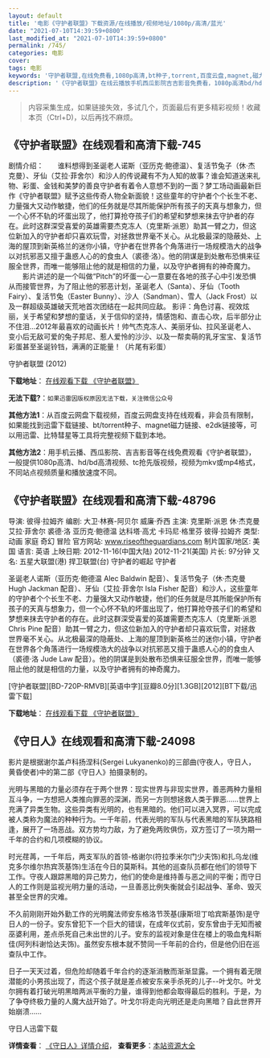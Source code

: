```yaml
---
layout: default
title: '电影《守护者联盟》下载资源/在线播放/视频地址/1080p/高清/蓝光'
date: "2021-07-10T14:39:59+0800"
last_modified_at: "2021-07-10T14:39:59+0800"
permalink: /745/
categories: 电影
cover:
tags: 电影
keywords: '守护者联盟,在线免费看,1080p高清,bt种子,torrent,百度云盘,magnet,磁力链,迅雷下载资源'
description: '《守护者联盟》在线云播放手机西瓜影院吉吉影音免费看，1080p高清bd/hd未删减完整版和tc抢先枪版，mkv/mp4格式，附带bt/torrent种子、magnet/磁力链、百度云盘、网盘资源迅雷下载链接'
---
```


>内容采集生成，如果链接失效，多试几个，页面最后有更多精彩视频！收藏本页（Ctrl+D)，以后再找不麻烦。


## 《守护者联盟》在线观看和高清下载-745

剧情介绍：　　谁料想得到圣诞老人诺斯（亚历克·鲍德温）、复活节兔子（休·杰克曼）、牙仙（艾拉·菲舍尔）和沙人的传说藏有不为人知的故事？谁会知道送来礼物、彩蛋、金钱和美梦的善良守护者有着令人意想不到的一面？梦工场动画最新巨作《守护者联盟》赋予这些传奇人物全新面貌！这些童年的守护者个个长生不老、力量强大又动作敏捷，他们的任务就是尽其所能保护所有孩子的天真与想象力，但一个心怀不轨的坏蛋出现了，他打算抢夺孩子们的希望和梦想来抹去守护者的存在。此时这群深受喜爱的英雄需要杰克冻人（克里斯·派恩）助其一臂之力，但这位新加入的守护者却只喜欢玩雪，对拯救世界毫不关心。从北极最深的隐蔽处、上海的屋顶到新英格兰的迷你小镇，守护者在世界各个角落进行一场规模浩大的战争以对抗邪恶又擅于蛊惑人心的的食虫人（裘德·洛）。他的阴谋是到处散布恐惧来征服全世界，而唯一能够阻止他的就是相信的力量，以及守护者拥有的神奇魔力。 　　影片讲述的是一个叫做“Pitch”的坏蛋一心一意要在各地的孩子心中引发恐惧从而接管世界，为了阻止他的邪恶计划，圣诞老人（Santa）、牙仙（Tooth Fairy）、复活节兔（Easter Bunny）、沙人（Sandman）、雪人（Jack Frost）以及一群超级英雄破天荒地首次团结在一起共同应敌。 影评：角色讨喜、视效炫丽，关于希望和梦想的童话，关于信仰的坚持，情感饱和、直击心坎，后半部分止不住泪…2012年最喜欢的动画长片！帅气杰克冻人、美丽牙仙、拉风圣诞老人、变小后无敌可爱的兔子邦尼、惹人爱怜的沙沙、以及一帮卖萌的乳牙宝宝、复活节彩蛋甚至圣诞铃铛，满满的正能量！（片尾有彩蛋）


守护者联盟 (2012)

**下载地址**： [在线观看下载 《守护者联盟》](https://www.btbtdy.me/btdy/dy7529.html) 


**无法下载?**：`如果迅雷因版权原因无法下载，关注微信公众号 `

**其他方法1**：从百度云网盘下载视频，百度云网盘支持在线观看，非会员有限制，如果能找到迅雷下载链接、bt/torrent种子、magnet磁力链接、e2dk链接等，可以用迅雷、比特彗星等工具将完整视频下载到本地。

**其他方法2**：用手机云播、西瓜影院、吉吉影音等在线免费观看《守护者联盟》，一般提供1080p高清、hd/bd高清视频、tc抢先版视频，视频为mkv或mp4格式，不同站点视频质量和播放速度不同。


## 《守护者联盟》在线观看和高清下载-48796

导演: 彼得·拉姆齐 编剧: 大卫·林赛-阿贝尔 威廉·乔西 主演: 克里斯·派恩 休·杰克曼 艾拉·菲舍尔 裘德·洛 亚历克·鲍德温 达科塔·高尤 卡玛尼·格里芬 彼得·拉姆齐 类型: 动画 家庭 奇幻 冒险 官方网站: www.riseoftheguardians.com 制片国家/地区: 美国 语言: 英语 上映日期: 2012-11-16(中国大陆) 2012-11-21(美国) 片长: 97分钟 又名: 五星大联盟(港) 捍卫联盟(台) 守护者的崛起 守护者

圣诞老人诺斯（亚历克·鲍德温 Alec Baldwin 配音）、复活节兔子（休·杰克曼 Hugh Jackman 配音）、牙仙（艾拉·菲舍尔 Isla Fisher 配音）和沙人，这些童年的守护者个个长生不老、力量强大又动作敏捷，他们的任务就是尽其所能保护所有孩子的天真与想象力，但一个心怀不轨的坏蛋出现了，他打算抢夺孩子们的希望和梦想来抹去守护者的存在。此时这群深受喜爱的英雄需要杰克冻人（克里斯·派恩 Chris Pine 配音）助其一臂之力，但这位新加入的守护者却只喜欢玩雪，对拯救世界毫不关心。从北极最深的隐蔽处、上海的屋顶到新英格兰的迷你小镇，守护者在世界各个角落进行一场规模浩大的战争以对抗邪恶又擅于蛊惑人心的的食虫人（裘德·洛 Jude Law 配音）。他的阴谋是到处散布恐惧来征服全世界，而唯一能够阻止他的就是相信的力量，以及守护者拥有的神奇魔力。


[守护者联盟][BD-720P-RMVB][英语中字][豆瓣8.0分][1.3GB][2012][BT下载/迅雷下载]

**下载地址**： [在线观看下载 《守护者联盟》](https://www.btdx8.com/torrent/rise_of_the_guardians_2012.html) 


## 《守日人》在线观看和高清下载-24098

影片是根据谢尔盖卢科扬涅科(Sergei Lukyanenko)的三部曲(守夜人，守日人，黄昏使者)中的第二部《守日人》拍摄录制的。</p>光明与黑暗的力量必须存在于两个世界：现实世界与非现实世界，善恶两种力量相互斗争，一方想把人类推向罪恶的深渊，而另一方则想拯救人类于罪恶……世界上充满了异类生物。这些异类有光明的，也有黑暗的。他们可以进入冥界，可以完成被人类称为魔法的种种行为。一千年前，代表光明的军队与代表黑暗的军队狭路相逢，展开了一场恶战。双方势均力敌，为了避免两败俱伤，双方签订了一项为期一千年的合约和几项模糊的协议。</p>时光荏苒，一千年后，两支军队的首领-格谢尔(符拉季米尔门少夫饰)和扎乌龙(维克多尔维尔热宾茨基饰)生活在今日的莫斯科。其他的巡查队员都在他们的领导下工作。守夜人跟踪黑暗的异己势力，他们的使命是维持善与恶之间的平衡；而守日人的工作则是监视光明力量的活动，一旦善恶比例失衡就会引起战争、革命、毁灭甚至全世界的灾难。</p>不久前刚刚开始外勤工作的光明魔法师安东格洛节茨基(康斯坦丁哈宾斯基饰)是守日人的一份子。安东曾犯下一个巨大的错误，在成年仪式前，安东曾由于无知而被巫婆利用，差点杀死自己未出世的儿子。安东的监视对象是住在楼上的吸血鬼科斯佳(阿列科谢恰达夫饰)。虽然安东根本就不赞同一千年前的合约，但是他仍旧在巡查队中工作。</p>日子一天天过着，但危险却随着千年合约的逐渐消散而渐渐显露。一个拥有着无限潜能的小男孩出现了，而这个孩子就是差点被安东亲手杀死的儿子--叶戈尔。叶戈尔拥有着打破光明黑暗两派平衡的力量，谁得到他都会取得最后的胜利。于是，为了争夺终极力量的人魔大战开始了。叶戈尔将走向光明还是走向黑暗？自此世界开始崩溃&hellip;…


守日人迅雷下载

**详情查看**： [《守日人》详情介绍](/movie/24098/)， **查看更多**：[本站资源大全](/movie/t/all/)

